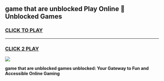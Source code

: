 
## game that are unblocked Play Online 👋 Unblocked Games
<h3>
<a href="https://premium.freeplayer.one?title=game_that_are_unblocked&ref=19F">CLICK TO PLAY</a></h3>
<hr>

<h3>
<a href="https://premium.freeplayer.one?title=game_that_are_unblocked&ref=19F">CLICK 2 PLAY</a>
  
</h3>

<a href="https://premium.freeplayer.one?title=game_that_are_unblocked&ref=19F"><img src="https://clearcache.store/games.png"></a>


**game that are unblocked games unblocked: Your Gateway to Fun and Accessible Online Gaming**
